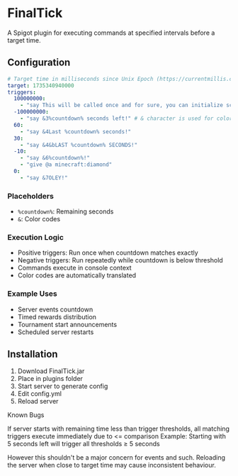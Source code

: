 # FinalTick

A Spigot plugin for executing commands at specified intervals before a target time.

## Configuration

```yaml
# Target time in milliseconds since Unix Epoch (https://currentmillis.com/)
target: 1735340940000
triggers:
  100000000:
    - "say This will be called once and for sure, you can initialize scoreboards and stuff here"
  -100000000:
    - "say &3%countdown% seconds left!" # & character is used for color, and %countdown% for the countdown in seconds
  60:
    - "say &4Last %countdown% seconds!"
  30:
    - "say &4&bLAST %countdown% SECONDS!"
  -10:
    - "say &6%countdown%!"
    - "give @a minecraft:diamond"
  0:
    - "say &7OLEY!"
```

### Placeholders
- `%countdown%`: Remaining seconds
- `&`: Color codes

### Execution Logic
- Positive triggers: Run once when countdown matches exactly
- Negative triggers: Run repeatedly while countdown is below threshold
- Commands execute in console context
- Color codes are automatically translated

### Example Uses
- Server events countdown
- Timed rewards distribution
- Tournament start announcements
- Scheduled server restarts

## Installation
1. Download FinalTick.jar
2. Place in plugins folder
3. Start server to generate config
4. Edit config.yml
5. Reload server

Known Bugs

If server starts with remaining time less than trigger thresholds, all matching triggers execute immediately due to <= comparison
Example: Starting with 5 seconds left will trigger all thresholds ≥ 5 seconds

However this shouldn't be a major concern for events and such. Reloading the server when close to target time may cause inconsistent behaviour.
